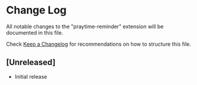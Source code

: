 # Change Log

All notable changes to the "praytime-reminder" extension will be documented in this file.

Check [Keep a Changelog](http://keepachangelog.com/) for recommendations on how to structure this file.

## [Unreleased]

- Initial release